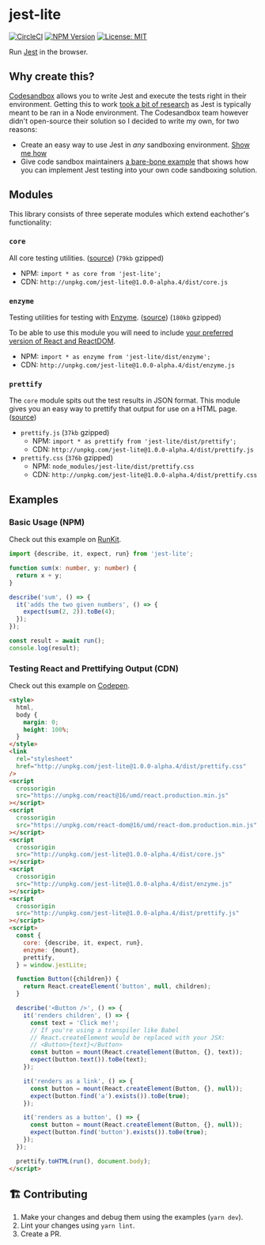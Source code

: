 <!--
  README.md is automatically generated by scripts/build-readme.js.
  Please do not modify README.md directly but instead modify README.template.md
-->

# jest-lite

[![CircleCI](https://circleci.com/gh/kvendrik/jest-lite.svg?style=svg)](https://circleci.com/gh/kvendrik/jest-lite)
[![NPM Version](https://badge.fury.io/js/jest-lite.svg)](https://yarnpkg.com/en/package/jest-lite)
[![License: MIT](https://img.shields.io/badge/License-MIT-yellow.svg)](https://opensource.org/licenses/MIT)

Run [Jest](https://jestjs.io/) in the browser.

## Why create this?

[Codesandbox](https://codesandbox.io) allows you to write Jest and execute the tests right in their environment. Getting this to work [took a bit of research](https://github.com/codesandbox/codesandbox-client/issues/364) as Jest is typically meant to be ran in a Node environment. The Codesandbox team however didn't open-source their solution so I decided to write my own, for two reasons:

- Create an easy way to use Jest in _any_ sandboxing environment. [Show me how](https://github.com/kvendrik/jest-lite#testing-react-and-prettifying-output-cdn)
- Give code sandbox maintainers [a bare-bone example](https://github.com/kvendrik/jest-lite/blob/master/src/core.ts) that shows how you can implement Jest testing into your own code sandboxing solution.

## Modules

This library consists of three seperate modules which extend eachother's functionality:

### `core`

All core testing utilities. ([source](https://github.com/kvendrik/jest-lite/blob/master/src/core.ts)) (`79kb` gzipped)

- NPM: `import * as core from 'jest-lite';`
- CDN: `http://unpkg.com/jest-lite@1.0.0-alpha.4/dist/core.js`

### `enzyme`

Testing utilities for testing with [Enzyme](https://github.com/airbnb/enzyme). ([source](https://github.com/kvendrik/jest-lite/blob/master/src/enzyme.ts)) (`180kb` gzipped)

To be able to use this module you will need to include [your preferred version of React and ReactDOM](https://reactjs.org/docs/cdn-links.html).

- NPM: `import * as enzyme from 'jest-lite/dist/enzyme';`
- CDN: `http://unpkg.com/jest-lite@1.0.0-alpha.4/dist/enzyme.js`

### `prettify`

The `core` module spits out the test results in JSON format. This module gives you an easy way to prettify that output for use on a HTML page. ([source](https://github.com/kvendrik/jest-lite/blob/master/src/prettify.ts))

- `prettify.js` (`37kb` gzipped)
  - NPM: `import * as prettify from 'jest-lite/dist/prettify';`
  - CDN: `http://unpkg.com/jest-lite@1.0.0-alpha.4/dist/prettify.js`
- `prettify.css` (`376b` gzipped)
  - NPM: `node_modules/jest-lite/dist/prettify.css`
  - CDN: `http://unpkg.com/jest-lite@1.0.0-alpha.4/dist/prettify.css`

## Examples

### Basic Usage (NPM)

Check out this example on [RunKit](https://runkit.com/embed/aqlmbjboctrk).

```ts
import {describe, it, expect, run} from 'jest-lite';

function sum(x: number, y: number) {
  return x + y;
}

describe('sum', () => {
  it('adds the two given numbers', () => {
    expect(sum(2, 2)).toBe(4);
  });
});

const result = await run();
console.log(result);
```

### Testing React and Prettifying Output (CDN)

Check out this example on [Codepen](https://codepen.io/kvendrik/pen/ormPMM?editors=1000).

```html
<style>
  html,
  body {
    margin: 0;
    height: 100%;
  }
</style>
<link
  rel="stylesheet"
  href="http://unpkg.com/jest-lite@1.0.0-alpha.4/dist/prettify.css"
/>
<script
  crossorigin
  src="https://unpkg.com/react@16/umd/react.production.min.js"
></script>
<script
  crossorigin
  src="https://unpkg.com/react-dom@16/umd/react-dom.production.min.js"
></script>
<script
  crossorigin
  src="http://unpkg.com/jest-lite@1.0.0-alpha.4/dist/core.js"
></script>
<script
  crossorigin
  src="http://unpkg.com/jest-lite@1.0.0-alpha.4/dist/enzyme.js"
></script>
<script
  crossorigin
  src="http://unpkg.com/jest-lite@1.0.0-alpha.4/dist/prettify.js"
></script>
<script>
  const {
    core: {describe, it, expect, run},
    enzyme: {mount},
    prettify,
  } = window.jestLite;

  function Button({children}) {
    return React.createElement('button', null, children);
  }

  describe('<Button />', () => {
    it('renders children', () => {
      const text = 'Click me!';
      // If you're using a transpiler like Babel
      // React.createElement would be replaced with your JSX:
      // <Button>{text}</Button>
      const button = mount(React.createElement(Button, {}, text));
      expect(button.text()).toBe(text);
    });

    it('renders as a link', () => {
      const button = mount(React.createElement(Button, {}, null));
      expect(button.find('a').exists()).toBe(true);
    });

    it('renders as a button', () => {
      const button = mount(React.createElement(Button, {}, null));
      expect(button.find('button').exists()).toBe(true);
    });
  });

  prettify.toHTML(run(), document.body);
</script>
```

## 🏗 Contributing

1.  Make your changes and debug them using the examples (`yarn dev`).
1.  Lint your changes using `yarn lint`.
1.  Create a PR.
